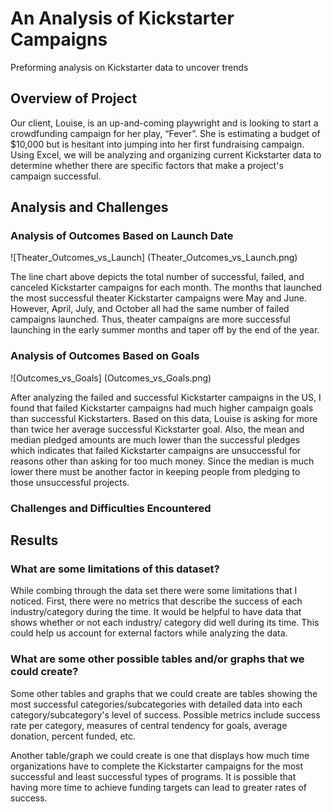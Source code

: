# An Analysis of Kickstarter Campaigns 
Preforming analysis on Kickstarter data to uncover trends

## Overview of Project
 
Our client, Louise, is an up-and-coming playwright and is looking to start a crowdfunding campaign for her play, “Fever”. She is estimating a budget of $10,000 but is hesitant into jumping into her first fundraising campaign. Using Excel, we will be analyzing and organizing current Kickstarter data to determine whether there are specific factors that make a project's campaign successful. 
 
## Analysis and Challenges
 
 ### Analysis of Outcomes Based on Launch Date
 
 ![Theater_Outcomes_vs_Launch] (Theater_Outcomes_vs_Launch.png)
 
The line chart above depicts the total number of successful, failed, and canceled Kickstarter campaigns for each month. The months that launched the most successful theater Kickstarter campaigns were May and June. However, April, July, and October all had the same number of failed campaigns launched. Thus, theater campaigns are more successful launching in the early summer months and taper off by the end of the year. 
 
 ### Analysis of Outcomes Based on Goals
 
![Outcomes_vs_Goals] (Outcomes_vs_Goals.png)
 
After analyzing the failed and successful Kickstarter campaigns in the US, I found that failed Kickstarter campaigns had much higher campaign goals than successful Kickstarters. Based on this data, Louise is asking for more than twice her average successful Kickstarter goal. Also, the mean and median pledged amounts are much lower than the successful pledges which indicates that failed Kickstarter campaigns are unsuccessful for reasons other than asking for too much money. Since the median is much lower there must be another factor in keeping people from pledging to those unsuccessful projects. 
 
 ### Challenges and Difficulties Encountered
 
 ## Results
   
 ### What are some limitations of this dataset?

While combing through the data set there were some limitations that I noticed. First, there were no metrics that describe the success of each industry/category during the time. It would be helpful to have data that shows whether or not each industry/ category did well during its time. This could help us account for external factors while analyzing the data. 
 
 ### What are some other possible tables and/or graphs that we could create?
 
Some other tables and graphs that we could create are tables showing the most successful categories/subcategories with detailed data into each category/subcategory's level of success. Possible metrics include success rate per category, measures of central tendency for goals, average donation, percent funded, etc. 

Another table/graph we could create is one that displays how much time organizations have to complete the Kickstarter campaigns for the most successful and least successful types of programs. It is possible that having more time to achieve funding targets can lead to greater rates of success.
